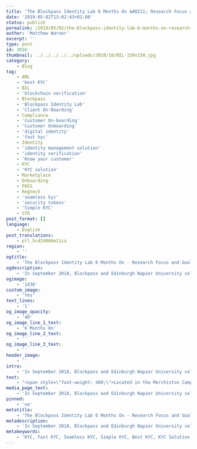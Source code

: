 ```yaml
---
title: 'The Blockpass Identity Lab 6 Months On &#8211; Research Focus and Goals'
date: '2019-05-02T13:02:43+01:00'
status: publish
permalink: /2019/05/02/the-blockpass-identity-lab-6-months-on-research-focus-and-goals
author: 'Matthew Warner'
excerpt: ''
type: post
id: 3016
thumbnail: ../../../../../uploads/2018/10/BIL-150x150.jpg
category:
    - Blog
tag:
    - AML
    - 'best KYC'
    - BIL
    - 'blockchain verification'
    - Blockpass
    - 'Blockpass Identity Lab'
    - 'Client On-Boarding'
    - Compliance
    - 'Customer On-boarding'
    - 'Customer Onboarding'
    - 'digital identity'
    - 'fast kyc'
    - Identity
    - 'identity management solution'
    - 'identity verification'
    - 'Know your customer'
    - KYC
    - 'KYC solution'
    - Marketplace
    - Onboarding
    - PASS
    - Regtech
    - 'seamless kyc'
    - 'security tokens'
    - 'Simple KYC'
    - STO
post_format: []
language:
    - English
post_translations:
    - pll_5cd2d068e11ca
region:
    - ''
ogtitle:
    - 'The Blockpass Identity Lab 6 Months On - Research Focus and Goals'
ogdescription:
    - 'In September 2018, Blockpass and Edinburgh Napier University celebrated the launch of the Blockpass Identity Lab (BIL) - an endeavour dedicated to conducting research and development around cryptography and blockchain technology intended to lead to groundbreaking applications  for use in identity solutions. '
ogimage:
    - '1436'
custom_image:
    - 'Yes'
text_lines:
    - '1'
og_image_opacity:
    - '40'
og_image_line_1_text:
    - '6 Months On'
og_image_line_2_text:
    - ''
og_image_line_3_text:
    - ''
header_image:
    - ''
intro:
    - 'In September 2018, Blockpass and Edinburgh Napier University celebrated the launch of the Blockpass Identity Lab (BIL) - an endeavour dedicated to conducting research and development around cryptography and blockchain technology intended to lead to groundbreaking applications  for use in identity solutions. '
text:
    - "<span style=\"font-weight: 400;\">Located in the Merchiston Campus of <a href=\"https://www.napier.ac.uk/\">Edinburgh Napier University</a>, the lab currently sees a team of PhD students led by Liam Bell, Research Fellow and Lab Coordinator, who are working on a number of areas that are intended to provide key possibilities for the Blockpass Mobile Application as well as future Blockpass products.</span>\r\n\r\n<span style=\"font-weight: 400;\">The main application of the research carried out at the <a href=\"https://identity-lab.blockpass.org/\">BIL</a> is how it can transform identity and verification techniques - specifically how blockchain technology and cryptography can protect personal data from the typical threats it comes up against today with online hackers and malicious actors. Combined with this, the technology is also intended to eventually provide full privacy and control of data to the user, rather than to companies as is common in the current models.</span>\r\n\r\n<span style=\"font-weight: 400;\">The BIL recently celebrated the 6 month anniversary of its inauguration and members of the research team - including Liam Bell, Adam Hall and Will Abramson - kindly took some time to discuss the innovative work that is being carried out in the heart of Edinburgh.</span>\r\n\r\n<span style=\"font-weight: 400;\">Over the course of the following weeks and months we will be discussing points of interest from the BIL, from what is being worked on currently to who the lab is working with, and wider implications of the research being carried out to how you can get in touch and work with the university.</span>\r\n\r\n&nbsp;\r\n\r\n<b>Current Research\r\n</b><span style=\"font-weight: 400;\">We will start off by looking at some of the areas that are currently being researched at the BIL. There are many different topics being worked on but some of the main ones include Homomorphic Encryption, Zero-Knowledge Proofs, Federated Learning, Differential Privacy and Anonymous Credentials. To give an insight into what these are and the potential they hold we will take a closer look at each of these. </span>\r\n\r\n&nbsp;\r\n\r\n<b>Zero-Knowledge Proofs\r\n</b><span style=\"font-weight: 400;\">Showing that someone has knowledge of a piece of data is usually simple - you ask them for a piece of information and then check that the information is accurate; however, in doing so, there is no potential to keep that data private, which can be an issue when dealing with sensitive or private information. To solve this, zero-knowledge proofs (ZKPs) are used to verify information without revealing the information. When using </span><span style=\"font-weight: 400;\">a zero-knowledge protocol, a person can prove that they know piece of data, without giving away any information about the data other than the fact that they know it. It is like knowing a secret and proving that you know the secret, without revealing the secret. </span><span style=\"font-weight: 400;\">This allows people to keep information confidential whilst still using it for verification purposes, including proving that the relevant data falls in a given data range when required (e.g. when proving age or eligibility to vote). To be a ‘zero-knowledge’ proof, this information must be ratified without exposing the information.</span>\r\n\r\n<span style=\"font-weight: 400;\">The idea of ZKP is often explained by analogies such as ‘Ali Baba’s Cave’ or the ‘Coloured Balls’ or the ‘Counting Leaves Superpower’. In the counting leaves analogy, the premise concerns someone (Bob) claiming they have a super-human ability to instantly count the number of leaves on a tree. Someone (James) could test this claim by selecting a tree with a large number of leaves and asking Bob to count them (Bob doesn’t say how many leaves are on the tree). In order to test Bob’s super-human ability claim, James can tell Bob to cover his eyes and then add or remove a leaf from the tree. Once he has changed the number of leaves, James can ask Bob if there are a greater or fewer number of leaves. If Bob answers correctly then James might believe he has the super-human ability to instantly count the number of leaves on a tree but of course as it is a 50/50 chance of him guessing, James would need to repeat the adding/removal of a leaf a number of times before he was sure Bob wasn’t just getting lucky with his guesses. Thus, Bob can reveal his super-human ability - and the fact that he knows the number of leaves on the tree, without revealing how many leaves are actually on the tree.</span>\r\n\r\n<span style=\"font-weight: 400;\">The potential of ZKP is wide-ranging, particularly for ensuring data privacy as Blockpass intends to use it, and Liam Bell is currently working on how ZKP can be used to prove both the retrievability of data, and the deletion of data. For Blockpass applications proof of deletion would mean that users would know that any data they shared was removed when they requested - in accordance with GDPR standards maintaining the ‘right to be forgotten’. </span>\r\n\r\n&nbsp;\r\n\r\n<b>Homomorphic Encryption\r\n</b><span style=\"font-weight: 400;\">Like ZKP, homomorphic encryption allows data to be kept private whilst still allowing it to be used for a variety of purposes. With homomorphic encryption, data that has been encrypted can still be analysed - without being decrypted or having the un-encrypted data revealed. When some form of computation or analysis has been carried out on encrypted information, it generates an encrypted result which can then be decrypted to show the results as if the computation or analysis had been carried out on the un-encrypted raw data.</span>\r\n\r\n<span style=\"font-weight: 400;\">This kind of confidential analysis - using encrypted data but providing readable outcomes whilst preserving the privacy of the underlying information - has applications across all kinds of fields including financial, healthcare and advertising but is of particular interest to those regulated industries where the sharing of un-encrypted private information would be prohibited. </span>\r\n\r\n<span style=\"font-weight: 400;\">Adam Hall has been focusing on the privacy-preserving potential of homomorphic encryption and its ability to perform computational analysis on a set of data whilst still encrypted, preventing any personal data from being read whilst maintaining the ability to use it for verification purposes. Adam is investigating using federated learning and differential privacy to the same ends. </span>\r\n\r\n&nbsp;\r\n\r\n<b>Federated Learning\r\n</b><span style=\"font-weight: 400;\">The idea behind federated learning is to enable high quality machine learning by amalgamating data from sources with unreliable or slow networks. The sources contributing to the federated learning can be mobile devices or remote computers but typically would not be capable of providing the computational power or amount of information required for machine learning when taken individually. These sources could process their data and send it to a central server where algorithms would combine this disparate data to enable machine learning. Essentially this process is spreading the computational power for machine learning over a network of less reliable ro suitable devices than a large, powerful, centralised machine - fitting with the nature of distributed ledgers and operating in a somewhat similar manner.</span>\r\n\r\n&nbsp;\r\n\r\n<b>Differential Privacy\r\n</b>Another privacy-centric topic, differential privacy is concerned with the impact of personal data being present in a database and whether it is possible to maintain privacy of the personal information when analysed. With differential privacy, the effect of a person’s data on an analysis of a database can be determined. If an analyser is willing to include some randomised data to prevent personal data being singled out, and if the personal data doesn’t have too significant of an impact on the analysis results, then the data can be considered to have maintained its privacy despite being analysed.\r\n\r\n&nbsp;\r\n\r\n<b>Anonymous Credentials and CL Signatures\r\n</b><span style=\"font-weight: 400;\">The main research focus for Will Abramson at the moment is anonymous credentials - protecting the identity and privacy of those using digital signatures and also linked to ZKP - and contrasting the cryptographic theory with the World Wide Web Consortium’s standards for Verifiable Credentials and Decentralised Identifiers. Will has also been looking into Camenisch-Lysyanskaya signatures (CL Signatures) which are used to restrict the amount of information that has to be revealed when validating credentials.</span>\r\n\r\n<span style=\"font-weight: 400;\">Will has a blog where he talks about his experiences and work at the BIL - \_his explanation of CL signatures can be found there: </span><a href=\"https://misterwip.uk/cl-signatures\"><span style=\"font-weight: 400;\">https://misterwip.uk/cl-signatures</span></a>\r\n\r\n&nbsp;"
media_page_text:
    - 'In September 2018, Blockpass and Edinburgh Napier University celebrated the launch of the Blockpass Identity Lab (BIL) - an endeavour dedicated to conducting research and development around cryptography and blockchain technology intended to lead to groundbreaking applications  for use in identity solutions. '
pinned:
    - 'no'
metatitle:
    - 'The Blockpass Identity Lab 6 Months On - Research Focus and Goals'
metadescription:
    - 'In September 2018, Blockpass and Edinburgh Napier University celebrated the launch of the Blockpass Identity Lab (BIL) - an endeavour dedicated to conducting research and development around cryptography and blockchain technology intended to lead to groundbreaking applications  for use in identity solutions. '
metakeywords:
    - 'KYC, Fast KYC, Seamless KYC, Simple KYC, Best KYC, KYC Solution, AML, Compliance, Client On-Boarding, Customer On-boarding, Onboarding, BIL, Blockpass Identity Lab, PASS, Marketplace, Blockpass, Identity, Identity Verification, Customer Onboarding, Digital identity, identity management solution, Identity Verification, Know your customer, regtech, security tokens, sto, blockchain verification, BIL'
---
```

<!DOCTYPE html PUBLIC "-//W3C//DTD HTML 4.0 Transitional//EN" "http://www.w3.org/TR/REC-html40/loose.dtd">
<?xml encoding="UTF-8">
